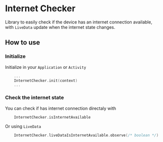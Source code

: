 # Internet Checker

Library to easily check if the device has an internet connection available, with `LiveData` update when the internet state changes.

## How to use

### Initialize

Initialize in your `Application` or `Activity`

```kotlin
    ...
    InternetChecker.init(context)
    ...
```

### Check the internet state

You can check if has internet connection directaly with

```kotlin
    InternetChecker.isInternetAvailable
```

Or using `LiveData`

```kotlin
    InternetChecker.liveDataIsInternetAvailable.observe(/* boolean */)
```
